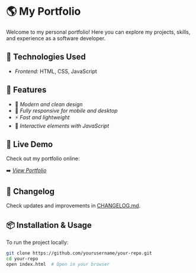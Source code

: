 # 🌎 My Portfolio  

Welcome to my personal portfolio! Here you can explore my projects, skills, and experience as a software developer.  

## 🚀 Technologies Used  

- *Frontend:* HTML, CSS, JavaScript  

## 🌟 Features  

- 🎨 *Modern and clean design*  
- 📱 *Fully responsive for mobile and desktop*  
- ⚡ *Fast and lightweight*  
- 🔗 *Interactive elements with JavaScript*  

## 🔗 Live Demo  

Check out my portfolio online:  

➡️ *[View Portfolio](https://carmen-sirgo-lopez.vercel.app/)*  

## 📜 Changelog  

Check updates and improvements in [CHANGELOG.md](./CHANGELOG.md).  

## 📦 Installation & Usage  

To run the project locally:  

```bash
git clone https://github.com/yourusername/your-repo.git  
cd your-repo  
open index.html  # Open in your browser
